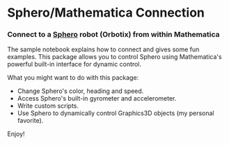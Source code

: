 # Sphero/Mathematica Connection

### Connect to a [Sphero](http://www.gosphero.com/) robot (Orbotix) from within Mathematica

The sample notebook explains how to connect and gives some fun examples. This
package allows you to control Sphero using Mathematica's powerful built-in
interface for dynamic control.

What you might want to do with this package:
- Change Sphero's color, heading and speed.
- Access Sphero's built-in gyrometer and accelerometer.
- Write custom scripts.
- Use Sphero to dynamically control Graphics3D objects (my personal favorite).

Enjoy!
